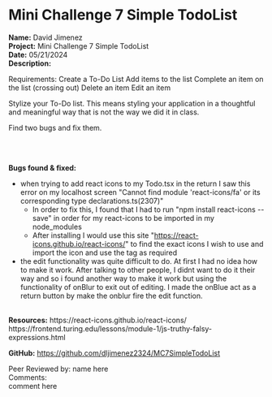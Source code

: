 # Mini Challenge 7 Simple TodoList

<b>Name:</b> David Jimenez<br>
<b>Project:</b> Mini Challenge 7 Simple TodoList <br>
<b>Date:</b> 05/21/2024 <br>
<strong>Description:</strong>

Requirements:
Create a To-Do List
Add items to the list
Complete an item on the list (crossing out)
Delete an item
Edit an item

Stylize your To-Do list. This means styling your application in a thoughtful and meaningful way that is not the way we did it in class.

Find two bugs and fix them.


<br><br>

<b>Bugs found & fixed:</b> <br>
* when trying to add react icons to my Todo.tsx in the return I saw this error on my localhost screen "Cannot find module 'react-icons/fa' or its corresponding type declarations.ts(2307)"
  * In order to fix this, I found that I had to run "npm install react-icons --save" in order for my react-icons to be imported in my  node_modules
  * After installing I would use this site "https://react-icons.github.io/react-icons/" to find the exact icons I wish to use and import the icon and use the tag as required
* the edit functionality was quite difficult to do. At first I had no idea how to make it work.  After talking to other people, I didnt want to do it their way and so i found another way to make it work but using the functionality of onBlur to exit out of editing.  I made the onBlue act as a return button by make the onblur fire the edit function.
<br>
<b>Resources:</b> https://react-icons.github.io/react-icons/ <br>
https://frontend.turing.edu/lessons/module-1/js-truthy-falsy-expressions.html <br>

<b>GitHub:</b> https://github.com/dljimenez2324/MC7SimpleTodoList <br>


Peer Reviewed by: name here <br>
Comments: <br> 
comment here 